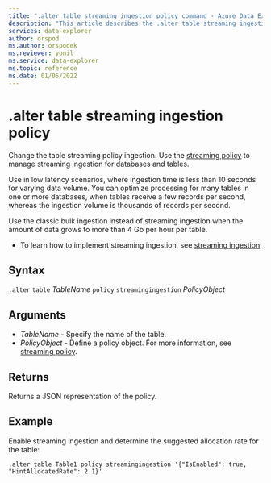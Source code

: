 ```yaml
---
title: ".alter table streaming ingestion policy command - Azure Data Explorer"
description: "This article describes the .alter table streaming ingestion policy command in Azure Data Explorer."
services: data-explorer
author: orspod
ms.author: orspodek
ms.reviewer: yonil
ms.service: data-explorer
ms.topic: reference
ms.date: 01/05/2022
---
```

# .alter table streaming ingestion policy

Change the table streaming policy ingestion. Use the [streaming policy](../management/streamingingestionpolicy.md) to manage streaming ingestion for databases and tables.  

Use in low latency scenarios, where ingestion time is less than 10 seconds for varying data volume. You can optimize processing for many tables in one or more databases, when tables receive a few records per second, whereas the ingestion volume is thousands of records per second.

Use the classic bulk ingestion instead of streaming ingestion when the amount of data grows to more than 4 Gb per hour per table. 

* To learn how to implement streaming ingestion, see [streaming ingestion](../../ingest-data-streaming.md).

## Syntax

`.alter` `table` *TableName* `policy` `streamingingestion` *PolicyObject*

## Arguments

- *TableName* - Specify the name of the table. 
- *PolicyObject* - Define a policy object. For more information, see [streaming policy](../management/streamingingestionpolicy.md).

## Returns

Returns a JSON representation of the policy.

## Example

Enable streaming ingestion and determine the suggested allocation rate for the table:

```kusto
.alter table Table1 policy streamingingestion '{"IsEnabled": true, "HintAllocatedRate": 2.1}'
```
